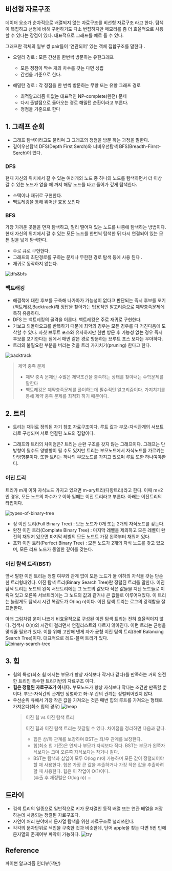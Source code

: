 
## 비선형 자료구조

데이터 요소가 순차적으로 배열되지 않는 자료구조를 비선형 자료구조 라고 한다. 탐색이 복잡하고 선형에 비해 구현하기도 다소 번잡하지만 메모리를 좀 더 효율적으로 사용할 수 있다는 장점이 있다. 대표적으로 그래프를 예로 들 수 있다.

그래프란 객체의 일부 쌍 pair들이 ‘연관되어’ 있는 객체 집합구조를 말한다 .

- 오일러 경로 : 모든 간선을 한번씩 방문하는 유한그래프

  - 모든 정점이 짝수 개의 차수를 갖는 다면 성립
  - 간선을 기준으로 한다.

* 해밀턴 경로 : 각 정점을 한 번씩 방문하는 무향 또는 유향 그래프 경로

  - 최적알고리즘 이없는 대표적인 NP-complete(완전) 문제
  - 다시 출발점으로 돌아오는 경로 해밀턴 순환이라고 부른다.
  - 정점을 기준으로 한다

## 1. 그래프 순회

- 그래프 탐색이라고도 불리며 그 그래프의 정점을 방문 하는 과정을 말한다.
- 깊이우선탐색 DFS(Depth First Serch)와 너비우선탐색 BFS(Breadth-Firrst-Serch)이 있다.

### DFS

현재 자신의 위치에서 갈 수 있는 여러개의 노드 중 하나의 노드를 탐색하면서 더 이상 갈 수 있는 노드가 없을 때 까지 해당 노드를 타고 들어가 깊게 탐색한다.

- 스택이나 재귀로 구현한다.
- 백트레킹을 통해 뛰어냔 효용 보인다

### BFS

가장 가까운 곳들을 먼저 탐색하고, 멀리 떨어져 있는 노드를 나중에 탐색하는 방법이다. 현재 자신의 위치에서 갈 수 있는 모든 노드를 한번씩 탐색한 뒤 다시 연결되어 있는 모든 길을 넓게 탐색한다.

- 주로 큐로 구현한다.
- 그래프의 최단경로를 구하는 문제나 무한한 경로 탐색 등에 사용 된다 .
- 재귀로 동작하지 않는다.

![dfs&bfs](./img/dfs-bfs.png)

### 백트래킹

- 해결책에 대한 후보를 구축해 나가아가 가능성이 없다고 판단되는 즉시 후보를 포기(백트레킹,Backtrack)해 정답을 찾아가는 법용적인 알고리즘으로 제약충족문제에 특히 유용하다.
- DFS 는 백트레킹의 골격을 이룬다. 백트레킹은 주로 재귀로 구현한다.
- 가보고 되돌아오고를 반복하기 때문에 최악의 경우는 모든 경우를 다 거친다음에 도착할 수 있다. 자칫 브루트 포스와 유사하지만 한번 방문 후 가능성 없는 경우 즉시 후보를 포기한다는 점에서 매번 같은 경로 방문하는 브루트 포스 보다는 우아하다.
- 트리의 불필요한 부분을 버리는 것을 트리 가지치기(pruning) 한다고 한다.

![backtrack](./img/backtracking.png)

> <i class="fa fa-info-circle" aria-hidden="true"></i> 제약 충족 문제
>
> - 제약 충족 문제란 수많은 제약조건을 충족하는 상태를 찾아내는 수학문제를 말한다
> - 백트레킹은 제약충족문제를 풀이하는데 필수적인 알고리즘이다. 가지치기를 통해 제약 충족 문제를 최적화 하기 때문이다.

## 2. 트리

- 트리는 재귀로 정의된 자기 참조 자료구조이다. 루트 값과 부모-자식관계의 서브트리로 구성되며 서로 연결된 노드의 집합이다.

* 그래프와 트리의 차이점은? 트리는 순환 구조를 갖지 않는 그래프이다. 그래프는 단방향이 될수도 양방향이 될 수도 있지만 트리는 부모노드에서 자식노드를 가르키는 단방향뿐이다. 또한 트리는 하나의 부모노드를 가지고 있으며 루트 또한 하나여야한디.

### 이진 트리

트리가 m개 이하 자식노드 가지고 있으면 m-ary트리(다항트리)라고 한다. 이때 m=2인 경우, 모든 노드의 차수가 2 이하 일때는 이진 트리라고 부른다. 아래는 이진트리의 타입이다.

![types-of-binary-tree](./img/types-of-binary-tree.png)

- 정 이진 트리(Full Binary Tree) : 모든 노드가 0개 또는 2개의 자식노드를 갖는다.
- 완전 이진 트리(Complate Binary Tree) : 마지막 레벨을 제외하고 모든 레벨이 완전히 채워져 있으면 마지막 레벨의 모든 노드트 가장 왼쪽부터 채워져 있다.
- 포화 이진 트리(Perfect Binary Tree) : 모든 노드가 2개의 자식 노드를 갖고 있으며, 모든 리프 노드가 동일한 깊이를 갖는다.

### 이진 탐색 트리(BST)

앞서 말한 이진 트리는 정렬 여부와 관계 없이 모든 노드가 둘 이하의 자식을 갖는 단순한 트리형태였다.
이진 탐색 트리(Binary Search Tree)란 정렬된 트리를 말한다. 이진 탐색 트리는 노드의 왼쪽 서브트리에는 그 노드의 값보다 작은 값들을 지닌 노드들로 이뤄져 있고 오른쪽 서브트리에는 그 노드의 값과 같거나 큰 값들로 이루어져있다.
이 트리는 놀랍게도 탐색시 시간 복잡도가 O(log n)이다.
이진 탐색 트리는 로그의 강력함을 잘 표현한다.

아래 그림처럼 운이 나쁘게 비효율적으로 구성된 이진 탐색 트리는 전혀 효율적이지 않다. 검색시 O(n)의 시간이 걸리면서 연결리스트와 다르지 않아진다. 이런 트리는 균형을 맞춰줄 필요가 있다. 이를 위해 고안해 낸게 자가 균형 이진 탐색 트리(Self Balancing Search Tree)이다. 대표적으로 레드-블랙 트리가 있다.  
![binary-search-tree](./img/binary-search-tree.png)

## 3. 힙

- 힙의 특성(최소 힙 에서는 부모가 항상 자식보다 작거나 같다)를 만족하는 거의 완전한 트리인 특수한 트리기반의 자료구조 이다.
- **힙은 정렬된 자료구조가 아니다.** 부모노드가 항상 자식보다 작다는 조건만 만족할 뿐이다. 부모-자식간의 관계만 정렬하고 좌-우 간의 관계는 정렬되어있지 않다.
- 우선순위 큐에서 가장 작은 값을 가져오는 것은 매번 힙의 루트를 가져오는 형태로 가져온다(최소 힙의 경우)
  ![heap](./img/heap.png)
  > <i class="fa fa-info-circle" aria-hidden="true"></i> 이진 힙 vs 이진 탐색 트리
  >
  > 이진 힙과 이진 탐색 트리는 헷갈릴 수 있다. 차이점을 정리하면 다음과 같다.
  >
  > - 힙은 상/하 관계를 보장하며 BST는 좌/우 관계를 보장한다.
  > - 힙(최소 힙 기준)은 언제나 부모가 자식보다 작다. BST는 부모가 왼쪽자식보다는 크며 오른쪽 자식보다는 작거나 같다.
  > - BST는 탐색과 삽입이 모두 O(log n)에 가능하며 모든 값이 정렬되어야 할 때 사용한다.
  >   힙은 가장 큰 값을 추출하거나 가장 작은 값을 추출하려 할 때 사용한다. 힙은 이 작업이 O(1)이다.  
  >   (추출 후 재정렬은 O(log n))
  >   :::

## 트라이

- 검색 트리의 일종으로 일반적으로 키가 문자열인 동적 배열 또는 연관 배열을 저장하는데 사용되는 정렬된 자료구조다.
- 자연어 처리 분야에서 문자열 탐색을 위한 자료구조로 널리쓰인다.
- 각각의 문자단위로 색인을 구축한 것과 비슷한데, 단어 apple을 찾는 다면 5번 만에 문자열의 존재여부 파악이 가능하다.
  ![try](./img/try.png)

## Reference

파이썬 알고리즘 인터뷰(책만)
